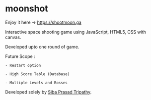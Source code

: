 # moonshot
Enjoy it here -> https://shootmoon.ga

Interactive space shooting game using JavaScript, HTML5, CSS with canvas.

Developed upto one round of game.

Future Scope :

	- Restart option
	
	- High Score Table (Database)
	
	- Multiple Levels and Bosses
	
Developed solely by [Siba Prasad Tripathy](www.linkedin.com/in/siba-prasad-tripathy).
